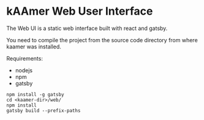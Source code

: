 # kAAmer Web User Interface


The Web UI is a static web interface built with react and gatsby.

You need to compile the project from the source code directory from where kaamer was installed.

Requirements:
- nodejs
- npm
- gatsby

```shell
npm install -g gatsby
cd <kaamer-dir>/web/
npm install
gatsby build --prefix-paths
```


